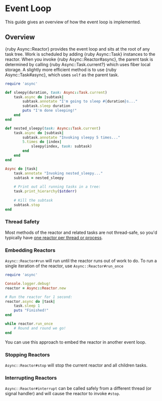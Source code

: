 # Event Loop

This guide gives an overview of how the event loop is implemented.

## Overview

{ruby Async::Reactor} provides the event loop and sits at the root of any task tree. Work is scheduled by adding {ruby Async::Task} instances to the reactor. When you invoke {ruby Async::Reactor#async}, the parent task is determined by calling {ruby Async::Task.current?} which uses fiber local storage. A slightly more efficient method is to use {ruby Async::Task#async}, which uses `self` as the parent task.

~~~ ruby
require 'async'

def sleepy(duration, task: Async::Task.current)
	task.async do |subtask|
		subtask.annotate "I'm going to sleep #{duration}s..."
		subtask.sleep duration
		puts "I'm done sleeping!"
	end
end

def nested_sleepy(task: Async::Task.current)
	task.async do |subtask|
		subtask.annotate "Invoking sleepy 5 times..."
		5.times do |index|
			sleepy(index, task: subtask)
		end
	end
end

Async do |task|
	task.annotate "Invoking nested_sleepy..."
	subtask = nested_sleepy
	
	# Print out all running tasks in a tree:
	task.print_hierarchy($stderr)
	
	# Kill the subtask
	subtask.stop
end
~~~

### Thread Safety

Most methods of the reactor and related tasks are not thread-safe, so you'd typically have [one reactor per thread or process](https://github.com/socketry/async-container).

### Embedding Reactors

`Async::Reactor#run` will run until the reactor runs out of work to do. To run a single iteration of the reactor, use `Async::Reactor#run_once`

~~~ ruby
require 'async'

Console.logger.debug!
reactor = Async::Reactor.new

# Run the reactor for 1 second:
reactor.async do |task|
	task.sleep 1
	puts "Finished!"
end

while reactor.run_once
	# Round and round we go!
end
~~~

You can use this approach to embed the reactor in another event loop.

### Stopping Reactors

`Async::Reactor#stop` will stop the current reactor and all children tasks.

### Interrupting Reactors

`Async::Reactor#interrupt` can be called safely from a different thread (or signal handler) and will cause the reactor to invoke `#stop`.
